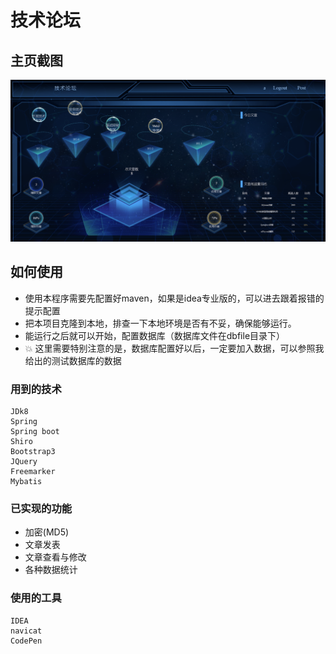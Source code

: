 # 技术论坛

## 主页截图
![](snap_img/img.png)

## 如何使用
* 使用本程序需要先配置好maven，如果是idea专业版的，可以进去跟着报错的提示配置
* 把本项目克隆到本地，排查一下本地环境是否有不妥，确保能够运行。
* 能运行之后就可以开始，配置数据库（数据库文件在dbfile目录下）
* :boom: 这里需要特别注意的是，数据库配置好以后，一定要加入数据，可以参照我给出的测试数据库的数据
### 用到的技术	
	JDk8
	Spring
	Spring boot
	Shiro
	Bootstrap3
	JQuery
	Freemarker
	Mybatis
	
### 已实现的功能
* 加密(MD5)
* 文章发表
* 文章查看与修改
* 各种数据统计


### 使用的工具 
    IDEA
    navicat
    CodePen
